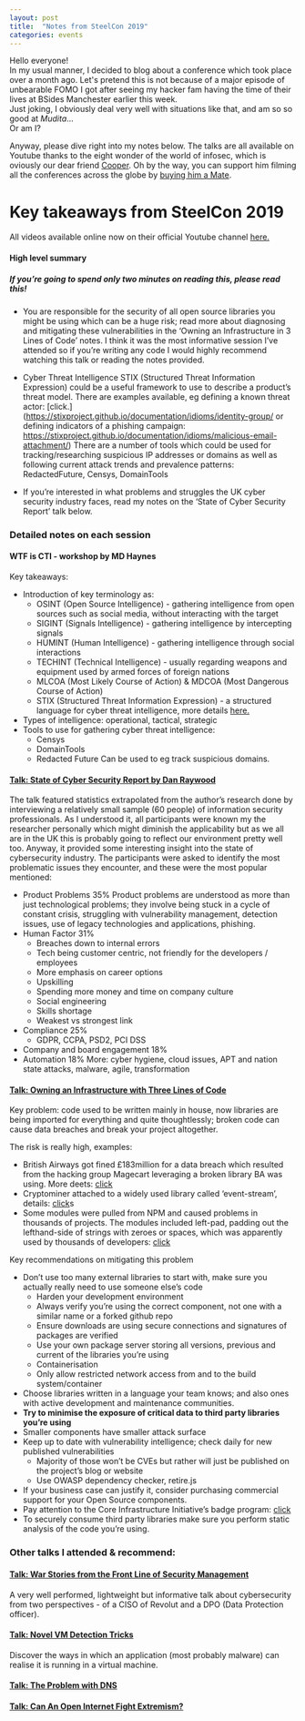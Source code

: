 ```yaml
---
layout: post
title:  "Notes from SteelCon 2019"
categories: events
---
```

Hello everyone!  
In my usual manner, I decided to blog about a conference which took place over a month ago. Let's pretend this is not because of a major episode of unbearable FOMO I got after seeing my hacker fam having the time of their lives at BSides Manchester earlier this week.  
Just joking, I obviously deal very well with situations like that, and am so so good at _Mudita_...  
Or am I?  

Anyway, please dive right into my notes below. The talks are all available on Youtube thanks to the eight wonder of the world of infosec, which is oviously our dear friend [Cooper](https://twitter.com/Ministraitor). Oh by the way, you can support him filming all the conferences across the globe by [buying him a Mate](https://administraitor.video/buy_me_a_mate.html).

# Key takeaways from SteelCon 2019

All videos available online now on their official Youtube channel [here.](https://www.youtube.com/channel/UCK41FEbfdxa9iatNvvrqbtg)


#### High level summary 
##### If you’re going to spend only two minutes on reading this, please read this!

* You are responsible for the security of all open source libraries you might be using which can be a huge risk; read more about diagnosing and mitigating these vulnerabilities in the ‘Owning an Infrastructure in 3 Lines of Code’ notes. I think it was the most informative session I’ve attended so if you’re writing any code I would highly recommend watching this talk or reading the notes provided.

* Cyber Threat Intelligence
STIX (Structured Threat Information Expression) could be a useful framework to use to describe a product’s threat model. There are examples available, eg defining a known threat actor: [click.](https://stixproject.github.io/documentation/idioms/identity-group/ or defining indicators of a phishing campaign: https://stixproject.github.io/documentation/idioms/malicious-email-attachment/)
There are a number of tools which could be used for tracking/researching suspicious IP addresses or domains as well as following current attack trends and prevalence patterns: RedactedFuture, Censys, DomainTools
* If you’re interested in what problems and struggles the UK cyber security industry faces, read my notes on the ‘State of Cyber Security Report’ talk below.


### Detailed notes on each session

#### WTF is CTI - workshop by MD Haynes
Key takeaways:
* Introduction of key terminology as:
	* OSINT (Open Source Intelligence) - gathering intelligence from open sources such as social media, without interacting with the target
	* SIGINT (Signals Intelligence) - gathering intelligence by intercepting signals
	* HUMINT (Human Intelligence) - gathering intelligence through social interactions
	* TECHINT (Technical Intelligence) - usually regarding weapons and equipment used by armed forces of foreign nations
	* MLCOA (Most Likely Course of Action) & MDCOA (Most Dangerous Course of Action)
	* STIX (Structured Threat Information Expression) - a structured language for cyber threat intelligence, more details [here.](https://stixproject.github.io/)
* Types of intelligence: operational, tactical, strategic
* Tools to use for gathering cyber threat intelligence:
	* Censys
	* DomainTools
	* Redacted Future
	Can be used to eg track suspicious domains.


#### [Talk: State of Cyber Security Report by Dan Raywood](https://www.youtube.com/watch?v=zTTid0Ky3cs)

The talk featured statistics extrapolated from the author’s research done by interviewing a relatively small sample (60 people) of information security professionals. As I understood it, all participants were known my the researcher personally which might diminish the applicability but as we all are in the UK this is probably going to reflect our environment pretty well too.
Anyway, it provided some interesting insight into the state of cybersecurity industry. The participants were asked to identify the most problematic issues they encounter, and these were the most popular mentioned:
* Product Problems 35%
Product problems are understood as more than just technological problems; they involve being stuck in a cycle of constant crisis, struggling with vulnerability management, detection issues, use of legacy technologies and applications, phishing.
* Human Factor 31%
	* Breaches down to internal errors
	* Tech being customer centric, not friendly for the developers / employees
	* More emphasis on career options
	* Upskilling
	* Spending more money and time on company culture
	* Social engineering
	* Skills shortage
	* Weakest vs strongest link
* Compliance 25%
	* GDPR, CCPA, PSD2, PCI DSS
* Company and board engagement 18%
* Automation 18%
More: cyber hygiene, cloud issues, APT and nation state attacks, malware, agile, transformation



#### [Talk: Owning an Infrastructure with Three Lines of Code](https://www.youtube.com/watch?v=qftV92e_ktg)

Key problem: code used to be written mainly in house, now libraries are being imported for everything and quite thoughtlessly; broken code can cause data breaches and break your project altogether.

The risk is really high, examples:
* British Airways got fined £183million for a data breach which resulted from the hacking group Magecart leveraging a broken library BA was using. More deets: [click](https://www.wired.co.uk/article/british-airways-data-breach-gdpr-fine)
* Cryptominer attached to a widely used library called ‘event-stream’, details: [click](https://www.theregister.co.uk/2018/11/26/npm_repo_bitcoin_stealer/)s
* Some modules were pulled from NPM and caused problems in thousands of projects. The modules included left-pad, padding out the lefthand-side of strings with zeroes or spaces, which was apparently used by thousands of developers: [click](https://www.theregister.co.uk/2016/03/23/npm_left_pad_chaos/)


Key recommendations on mitigating this problem

* Don’t use too many external libraries to start with, make sure you actually really need to use someone else’s code
	* Harden your development environment
	* Always verify you’re using the correct component, not one with a similar name or a forked github repo
	* Ensure downloads are using secure connections and signatures of packages are verified
	* Use your own package server storing all versions, previous and current of the libraries you’re using
	* Containerisation
	* Only allow restricted network access from and to the build system/container
* Choose libraries written in a language your team knows; and also ones with active development and maintenance communities.
* <b>Try to minimise the exposure of critical data to third party libraries you’re using</b>
* Smaller components have smaller attack surface
* Keep up to date with vulnerability intelligence; check daily for new published vulnerabilities
	* Majority of those won’t be CVEs but rather will just be published on the project’s blog or website
	* Use OWASP dependency checker, retire.js
* If your business case can justify it, consider purchasing commercial support for your Open Source components.
* Pay attention to the Core Infrastructure Initiative’s badge program: [click](https://www.coreinfrastructure.org/programs/badge-program/)
* To securely consume third party libraries make sure you perform static analysis of the code you’re using.


### Other talks I attended & recommend:

#### [Talk: War Stories from the Front Line of Security Management](https://www.youtube.com/watch?v=n1eC-ImCcFk)
A very well performed, lightweight but informative talk about cybersecurity from two perspectives - of a CISO of Revolut and a DPO (Data Protection officer).

#### [Talk: Novel VM Detection Tricks](https://www.youtube.com/watch?v=-2kwimAHBRk)
Discover the ways in which an application (most probably malware) can realise it is running in a virtual machine.

#### [Talk: The Problem with DNS](https://www.youtube.com/watch?v=fQYc4fzrqz4)

#### [Talk: Can An Open Internet Fight Extremism?](https://www.youtube.com/watch?v=lU1kPvDSpTQ)
